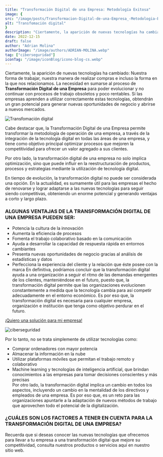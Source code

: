 ```yaml
---
title: "Transformación Digital de una Empresa: Metodología Exitosa"
image: {
src: "/image/posts/Transformacion-Digital-de-una-Empresa_-Metodologia-Exitosa-1024x576.webp",
alt: "Transfomación digital"
}
description: "Ciertamente, la aparición de nuevas tecnologías ha cambiado: Nuestra forma de trabajar, nuestra manera de realizar compras e incluso la forma en la que nos relacionamos. La necesidad en sumarse al proceso de Transformación Digital de una Empresa para poder evolucionar y no continuar con procesos de trabajo obsoletos y poco rentables. Si las empresas aprenden a utilizar correctamente estas tecnologías, obtendrán un gran potencial para generar nuevas oportunidades de negocio y abrirse a nuevos mercados."
date: 2022-12-15
draft: false
author: "Adrian Molina"
authorImage: "/image/authors/ADRIAN-MOLINA.webp"
tag: ["ciberseguridad"]
iconTag: "/image/iconBlog/icono-blog-cs.webp"
---
```


Ciertamente, la aparición de nuevas tecnologías ha cambiado: Nuestra forma de trabajar, nuestra manera de realizar compras e incluso la forma en la que nos relacionamos. La necesidad en sumarse al proceso de **Transformación Digital de una Empresa** para poder evolucionar y no continuar con procesos de trabajo obsoletos y poco rentables. Si las empresas aprenden a utilizar correctamente estas tecnologías, obtendrán un gran potencial para generar nuevas oportunidades de negocio y abrirse a nuevos mercados.

![Transfomación digital](/image/posts/Transformacion-Digital-de-una-Empresa_-Metodologia-Exitosa-1024x576.webp)

Cabe destacar que, la Transformación Digital de una Empresa permite transformar la metodología de operación de una empresa, a través de la integración de la tecnología digital en todas las áreas de una empresa, y tiene como objetivo principal optimizar procesos que mejoren la competitividad para ofrecer un valor agregado a sus clientes.

Por otro lado, la transformación digital de una empresa no solo implica optimización, sino que puede influir en la reestructuración de productos, procesos y estrategias mediante la utilización de tecnología digital.

En tiempo de evolución, la transformación digital no puede ser considerada una opción. En la actualidad, es sumamente útil para las empresas el hecho de renovarse y lograr adaptarse a las nuevas tecnologías para seguir siendo competitivas, obteniendo un enorme potencial y generando ventajas a corto y largo plazo.

### ALGUNAS VENTAJAS DE LA TRANSFORMACIÓN DIGITAL DE UNA EMPRESA PUEDEN SER:
-  Potencia la cultura de la innovación 
-  Aumenta la eficiencia de procesos 
-  Fomenta el trabajo colaborativo basado en la comunicación 
-  Ayuda a desarrollar la capacidad de respuesta rápida en entornos cambiantes 
-  Presenta nuevas oportunidades de negocio gracias al análisis de estadísticas y datos 
-  Perfecciona la experiencia del cliente y la relación que éste posee con la marca 
En definitiva, podríamos concluir que la transformación digital ayuda a una organización a seguir el ritmo de las demandas emergentes de los clientes, manteniéndose en el futuro, puesto que, la transformación digital permite que las organizaciones evolucionen constantemente a medida que la tecnología cambia para así competir adecuadamente en el entorno económico. Es por eso que, la transformación digital es necesaria para cualquier empresa, organización e institución que tenga como objetivo perdurar en el futuro. 

[¡Quiero una solución para mi empresa!](/ciberseguridad)

![ciberseguridad](/image/posts/man-hand-holding-virtual-world-with-internet-connection-metaverse-global-business-marketing-banking-financial-pass-thru-application-technology-concept-scaled-1-.webp)

Por lo tanto, no se trata simplemente de utilizar tecnologías como: 

- Comprar ordenadores con mayor potencia  
- Almacenar la información en la nube 
- Utilizar plataformas móviles que permitan el trabajo remoto y colaborativo 
- Machine learning y tecnologías de inteligencia artificial, que brindan conocimientos a las empresas para tomar decisiones conscientes y más precisas  
Por otro lado, la transformación digital implica un cambio en todos los aspectos, incluyendo un cambio en la mentalidad de los directivos y empleados de una empresa. Es por eso que, es un reto para las organizaciones apuntarle a la adaptación de nuevos métodos de trabajo que aprovechen todo el potencial de la digitalización. 

### ¿CUÁLES SON LOS FACTORES A TENER EN CUENTA PARA LA TRANSFORMACIÓN DIGITAL DE UNA EMPRESA? 
Recuerda que si deseas conocer las nuevas tecnologías que ofrecemos para llevar a tu empresa a una transformación digital que mejore su competitividad, consulta nuestros productos o servicios aquí en nuestro sitio web.
